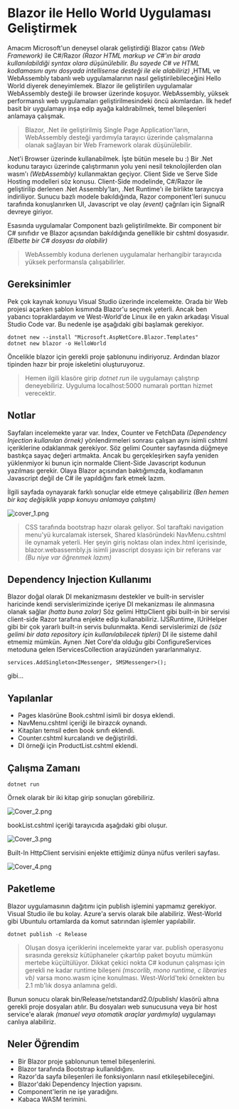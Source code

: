# Blazor ile Hello World Uygulaması Geliştirmek

Amacım Microsoft'un deneysel olarak geliştirdiği Blazor çatısı _(Web Framework)_ ile C#/Razor _(Razor HTML markup ve C#'ın bir arada kullanılabildiği syntax olara düşünülebilir. Bu sayede C# ve HTML kodlamasını aynı dosyada intellisense desteği ile ele alabiliriz)_ ,HTML ve WebAssembly tabanlı web uygulamalarının nasıl geliştirilebileceğini Hello World diyerek deneyimlemek. Blazor ile geliştirilen uygulamalar WebAssembly desteği ile browser üzerinde koşuyor. WebAssembly, yüksek performanslı web uygulamaları geliştirilmesindeki öncü akımlardan. İlk hedef basit bir uygulamayı inşa edip ayağa kaldırabilmek, temel bileşenleri anlamaya çalışmak.

>Blazor, .Net ile geliştirilmiş Single Page Application'ların, WebAssembly desteği yardımıyla tarayıcı üzerinde çalışmalarına olanak sağlayan bir Web Framework olarak düşünülebilir.

.Net'i Browser üzerinde kullanabilmek. İşte bütün mesele bu :) Bir .Net kodunu tarayıcı üzerinde çalıştırmanın yolu yeni nesil teknolojilerden olan wasm'ı _(WebAssembly)_ kullanmaktan geçiyor. Client Side ve Serve Side Hosting modelleri söz konusu. Client-Side modelinde, C#/Razor ile geliştirilip derlenen .Net Assembly'ları, .Net Runtime'ı ile birlikte tarayıcıya indiriliyor. Sunucu bazlı modele bakıldığında, Razor component'leri sunucu tarafında konuşlanırken UI, Javascript ve olay _(event)_ çağrıları için SignalR devreye giriyor. 

Esasında uygulamalar Component bazlı geliştirilmekte. Bir component bir C# sınıfıdır ve Blazor açısından bakıldığında genellikle bir cshtml dosyasıdır. _(Elbette bir C# dosyası da olabilir)_

>WebAssembly koduna derlenen uygulamalar herhangibir tarayıcıda yüksek performansla çalışabilirler.

## Gereksinimler

Pek çok kaynak konuyu Visual Studio üzerinde incelemekte. Orada bir Web projesi açarken şablon kısmında Blazor'u seçmek yeterli. Ancak ben yabancı topraklardayım ve West-World'de Linux ile en yakın arkadaşı Visual Studio Code var. Bu nedenle işe aşağıdaki gibi başlamak gerekiyor.

```
dotnet new --install "Microsoft.AspNetCore.Blazor.Templates"
dotnet new blazor -o HelloWorld
```

Öncelikle blazor için gerekli proje şablonunu indiriyoruz. Ardından blazor tipinden hazır bir proje iskeletini oluşturuyoruz.

>Hemen ilgili klasöre girip _dotnet run_ ile uygulamayı çalıştırıp deneyebiliriz. Uyguluma localhost:5000 numaralı porttan hizmet verecektir. 

## Notlar

Sayfaları incelemekte yarar var. Index, Counter ve FetchData _(Dependency Injection kullanılan örnek)_ yönlendirmeleri sonrası çalışan aynı isimli cshtml içeriklerine odaklanmak gerekiyor. Söz gelimi Counter sayfasında düğmeye bastıkça sayaç değeri artmakta. Ancak bu gerçekleşirken sayfa yeniden yüklenmiyor ki bunun için normalde Client-Side Javascript kodunun yazılması gerekir. Olaya Blazor açısından baktığımızda, kodlamanın Javascript değil de C# ile yapıldığını fark etmek lazım. 

İlgili sayfada oynayarak farklı sonuçlar elde etmeye çalışabiliriz _(Ben hemen bir kaç değişiklik yapıp konuyu anlamaya çalıştım)_

![cover_1.png](cover_1.png)

>CSS tarafında bootstrap hazır olarak geliyor. Sol taraftaki navigation menu'yü kurcalamak istersek, Shared klasöründeki NavMenu.cshtml ile oynamak yeterli. Her şeyin giriş noktası olan index.html içerisinde, blazor.webassembly.js isimli javascript dosyası için bir referans var _(Bu niye var öğrenmek lazım)_

## Dependency Injection Kullanımı

Blazor doğal olarak DI mekanizmasını destekler ve built-in servisler haricinde kendi servislerimizinde içeriye DI mekanizması ile alınmasına olanak sağlar _(hatta buna zolar)_ Söz gelimi HttpClient gibi built-in bir servisi client-side Razor tarafına enjekte edip kullanabiliriz. IJSRuntime, IUriHelper gibi bir çok yararlı built-in servis bulunmakta. Kendi servislerimizi de _(söz gelimi bir data repository için kullanılabilecek tipleri)_ DI ile sisteme dahil etmemiz mümkün. Aynen .Net Core'da olduğu gibi ConfigureServices metoduna gelen IServicesCollection arayüzünden yararlanmalıyız. 

```
services.AddSingleton<IMessenger, SMSMessenger>();
```

gibi...

## Yapılanlar

- Pages klasörüne Book.cshtml isimli bir dosya eklendi.
- NavMenu.cshtml içeriği ile birazcık oynandı.
- Kitapları temsil eden book sınıfı eklendi.
- Counter.cshtml kurcalandı ve değiştirildi.
- DI örneği için ProductList.cshtml eklendi.

## Çalışma Zamanı

```
dotnet run
```

Örnek olarak bir iki kitap girip sonuçları görebiliriz.

![Cover_2.png](cover_2.png)

bookList.cshtml içeriği tarayıcıda aşağıdaki gibi oluşur.

![Cover_3.png](cover_3.png)

Built-In HttpClient servisini enjekte ettiğimiz dünya nüfus verileri sayfası.

![Cover_4.png](cover_4.png)

## Paketleme

Blazor uygulamasının dağıtımı için publish işlemini yapmamız gerekiyor. Visual Studio ile bu kolay. Azure'a servis olarak bile alabiliriz. West-World gibi Ubuntulu ortamlarda da komut satırından işlemler yapılabilir.

```
dotnet publish -c Release
```

>Oluşan dosya içeriklerini incelemekte yarar var. publish operasyonu sırasında gereksiz kütüphaneler çıkartılıp paket boyutu mümkün mertebe küçültülüyor. Dikkat çekici nokta C# kodunun çalışması için gerekli ne kadar runtime bileşeni _(mscorlib, mono runtime, c libraries vb)_ varsa mono.wasm içine konulması. West-World'teki örnekten bu 2.1 mb'lık dosya anlamına geldi.

Bunun sonucu olarak bin/Release/netstandard2.0/publish/ klasörü altına gerekli proje dosyaları atılır. Bu dosyaları web sunucusuna veya bir host service'e alarak _(manuel veya otomatik araçlar yardımıyla)_ uygulamayı canlıya alabiliriz.

## Neler Öğrendim

- Bir Blazor proje şablonunun temel bileşenlerini.
- Blazor tarafında Bootstrap kullanıldığını.
- Razor'da sayfa bileşenleri ile fonksiyonların nasıl etkileşebileceğini.
- Blazor'daki Dependency Injection yapısını.
- Component'lerin ne işe yaradığını.
- Kabaca WASM terimini. 